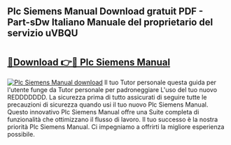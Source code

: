 ## Plc Siemens Manual Download gratuit PDF - Part-sDw Italiano Manuale del proprietario del servizio uVBQU

# <h2><a href="http://df9qr3x.blite.top/?on=Plc+Siemens+Manual">🔗Download 👉🔴 Plc Siemens Manual</a></h2>

[![Plc Siemens Manual download](https://i.imgur.com/lujVjoI.png)](http://df9qr3x.blite.top/?on=Plc+Siemens+Manual)
Il tuo Tutor personale questa guida per l'utente funge da Tutor personale per padroneggiare L'uso del tuo nuovo REDDDDDDD. La sicurezza prima di tutto assicurati di seguire tutte le precauzioni di sicurezza quando usi il tuo nuovo Plc Siemens Manual. Questo innovativo Plc Siemens Manual offre una Suite completa di funzionalità che ottimizzano il flusso di lavoro. Il tuo successo è la nostra priorità Plc Siemens Manual. Ci impegniamo a offrirti la migliore esperienza possibile.

